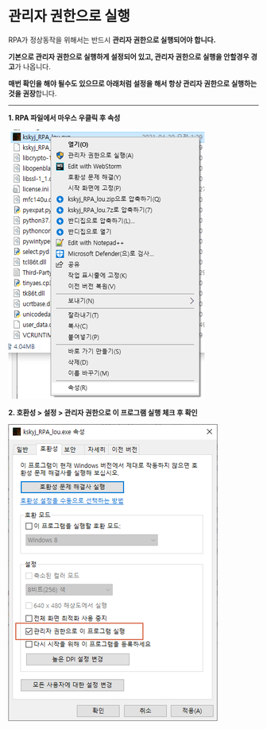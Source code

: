 # 관리자 권한으로 실행

RPA가 정상동작을 위해서는 반드시 **관리자 권한으로 실행되어야 합니다.**&#x20;

**기본으로 관리자 권한으로 실행하게 설정되어 있고, 관리자 권한으로 실행을 안할경우 경고**가 나옵니다.&#x20;

**매번 확인을 해야 될수도 있으므로 아래처럼 설정을 해서 항상 관리자 권한으로 실행하는 것을 권장**합니다.

****

**1. RPA 파일에서 마우스 우클릭 후 속성**

![](<../../.gitbook/assets/image (10).png>)



&#x20;**2.  호환성 > 설정 > 관리자 권한으로 이 프로그램 실행 체크 후 확인**

![](<../../.gitbook/assets/image (11).png>)
